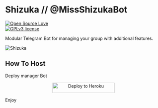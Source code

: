 # Shizuka // @MissShizukaBot


[![Open Source Love](https://badges.frapsoft.com/os/v1/open-source.png?v=103)](https://github.com/IntelligentSammy/open-source-badges/)  
[![GPLv3 license](https://img.shields.io/badge/License-GPLv3-blue.svg)](http://perso.crans.org/besson/LICENSE.html)


Modular Telegram Bot for managing your group with additional features.

![Shizuka](https://telegra.ph/file/fd2b0c5c721aa3a8fd936.jpg)


## How To Host
Deploy manager Bot
<p align="center"><a href="https://heroku.com/deploy?template=https://github.com/IntelligentSammy/Shizuka/tree/master"> <img src="https://telegra.ph/file/3d5baaff9cbb43c5a525e.png" alt="Deploy to Heroku" width="200" height="33.33"/></a></p>

Enjoy

